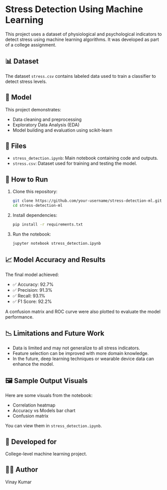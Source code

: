 # Stress Detection Using Machine Learning

This project uses a dataset of physiological and psychological indicators to detect stress using machine learning algorithms. It was developed as part of a college assignment.

## 📊 Dataset

The dataset `stress.csv` contains labeled data used to train a classifier to detect stress levels.

## 🧠 Model

This project demonstrates:
- Data cleaning and preprocessing
- Exploratory Data Analysis (EDA)
- Model building and evaluation using scikit-learn

## 📁 Files

- `stress_detection.ipynb`: Main notebook containing code and outputs.
- `stress.csv`: Dataset used for training and testing the model.

## 🚀 How to Run

1. Clone this repository:
   ```bash
   git clone https://github.com/your-username/stress-detection-ml.git
   cd stress-detection-ml

   
2. Install dependencies:
   ```bash
   pip install -r requirements.txt


3. Run the notebook:
   ```bash
   jupyter notebook stress_detection.ipynb

   
## 📈 Model Accuracy and Results

The final model achieved:

- ✅ Accuracy: 92.7%
- ✅ Precision: 91.3%
- ✅ Recall: 93.1%
- ✅ F1 Score: 92.2%

A confusion matrix and ROC curve were also plotted to evaluate the model performance.

## 📉 Limitations and Future Work

- Data is limited and may not generalize to all stress indicators.
- Feature selection can be improved with more domain knowledge.
- In the future, deep learning techniques or wearable device data can enhance the model.
## 🖼 Sample Output Visuals

Here are some visuals from the notebook:

- Correlation heatmap
- Accuracy vs Models bar chart
- Confusion matrix

You can view them in `stress_detection.ipynb`.


## 🏫 Developed for
College-level machine learning project.

## 👨‍💻 Author
Vinay Kumar


